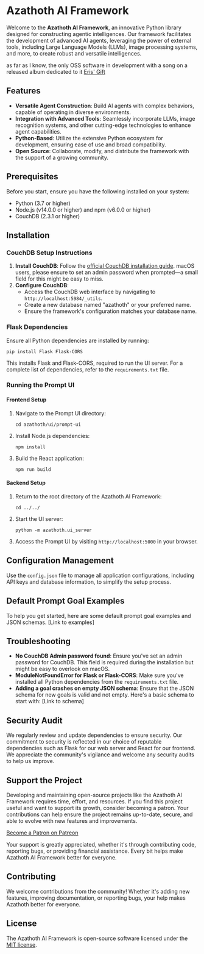 # Azathoth AI Framework

Welcome to the **Azathoth AI Framework**, an innovative Python library designed for constructing agentic intelligences. Our framework facilitates the development of advanced AI agents, leveraging the power of external tools, including Large Language Models (LLMs), image processing systems, and more, to create robust and versatile intelligences.

as far as I know, the only OSS software in development with a song on a released album dedicated to it
[Eris' Gift](https://open.spotify.com/track/6TebeIJkyhUQhvULctPkYc?si=9lZXkCuGSBO9zqp3H19OtQ&context=spotify%3Aalbum%3A0aYdIPm6JOGKJ4DEqiXcwZ)
## Features

- **Versatile Agent Construction**: Build AI agents with complex behaviors, capable of operating in diverse environments.
- **Integration with Advanced Tools**: Seamlessly incorporate LLMs, image recognition systems, and other cutting-edge technologies to enhance agent capabilities.
- **Python-Based**: Utilize the extensive Python ecosystem for development, ensuring ease of use and broad compatibility.
- **Open Source**: Collaborate, modify, and distribute the framework with the support of a growing community.

## Prerequisites

Before you start, ensure you have the following installed on your system:
- Python (3.7 or higher)
- Node.js (v14.0.0 or higher) and npm (v6.0.0 or higher)
- CouchDB (2.3.1 or higher)

## Installation

### CouchDB Setup Instructions

1. **Install CouchDB**: Follow the [official CouchDB installation guide](https://docs.couchdb.org/en/stable/install/index.html). macOS users, please ensure to set an admin password when prompted—a small field for this might be easy to miss.
2. **Configure CouchDB**:
   - Access the CouchDB web interface by navigating to `http://localhost:5984/_utils`.
   - Create a new database named "azathoth" or your preferred name.
   - Ensure the framework's configuration matches your database name.

### Flask Dependencies

Ensure all Python dependencies are installed by running:
```shell
pip install Flask Flask-CORS
```
This installs Flask and Flask-CORS, required to run the UI server. For a complete list of dependencies, refer to the `requirements.txt` file.

### Running the Prompt UI

#### Frontend Setup

1. Navigate to the Prompt UI directory:
   ```shell
   cd azathoth/ui/prompt-ui
   ```
2. Install Node.js dependencies:
   ```shell
   npm install
   ```
3. Build the React application:
   ```shell
   npm run build
   ```

#### Backend Setup

1. Return to the root directory of the Azathoth AI Framework:
   ```shell
   cd ../../
   ```
2. Start the UI server:
   ```shell
   python -m azathoth.ui_server
   ```
3. Access the Prompt UI by visiting `http://localhost:5000` in your browser.

## Configuration Management

Use the `config.json` file to manage all application configurations, including API keys and database information, to simplify the setup process.

## Default Prompt Goal Examples

To help you get started, here are some default prompt goal examples and JSON schemas. [Link to examples]

## Troubleshooting

- **No CouchDB Admin password found**: Ensure you've set an admin password for CouchDB. This field is required during the installation but might be easy to overlook on macOS.
- **ModuleNotFoundError for Flask or Flask-CORS**: Make sure you've installed all Python dependencies from the `requirements.txt` file.
- **Adding a goal crashes on empty JSON schema**: Ensure that the JSON schema for new goals is valid and not empty. Here's a basic schema to start with: [Link to schema]

## Security Audit

We regularly review and update dependencies to ensure security. Our commitment to security is reflected in our choice of reputable dependencies such as Flask for our web server and React for our frontend. We appreciate the community's vigilance and welcome any security audits to help us improve.

## Support the Project

Developing and maintaining open-source projects like the Azathoth AI Framework requires time, effort, and resources. If you find this project useful and want to support its growth, consider becoming a patron. Your contributions can help ensure the project remains up-to-date, secure, and able to evolve with new features and improvements.

[Become a Patron on Patreon](https://www.patreon.com/AzathothAI)

Your support is greatly appreciated, whether it's through contributing code, reporting bugs, or providing financial assistance. Every bit helps make Azathoth AI Framework better for everyone.

## Contributing

We welcome contributions from the community! Whether it's adding new features, improving documentation, or reporting bugs, your help makes Azathoth better for everyone.

## License

The Azathoth AI Framework is open-source software licensed under the [MIT license](LICENSE).
